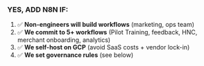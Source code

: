 ### **YES, ADD N8N IF:**

1. ✅ **Non-engineers will build workflows** (marketing, ops team)
2. ✅ **We commit to 5+ workflows** (Pilot Training, feedback, HNC, merchant onboarding, analytics)
3. ✅ **We self-host on GCP** (avoid SaaS costs + vendor lock-in)
4. ✅ **We set governance rules** (see below)
